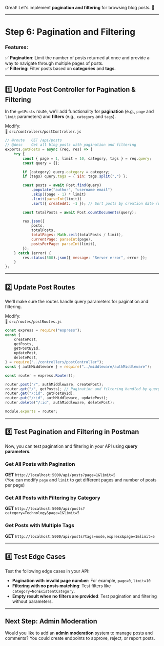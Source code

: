 Great! Let's implement **pagination and filtering** for browsing blog posts. 🚀

---

# **Step 6: Pagination and Filtering**

### **Features:**

✅ **Pagination**: Limit the number of posts returned at once and provide a way to navigate through multiple pages of posts.  
✅ **Filtering**: Filter posts based on **categories** and **tags**.

---

## **1️⃣ Update Post Controller for Pagination & Filtering**

In the `getPosts` route, we'll add functionality for **pagination** (e.g., `page` and `limit` parameters) and **filters** (e.g., `category` and `tags`).

Modify:  
📂 `src/controllers/postController.js`

```javascript
// @route   GET /api/posts
// @desc    Get all blog posts with pagination and filtering
exports.getPosts = async (req, res) => {
    try {
        const { page = 1, limit = 10, category, tags } = req.query;
        const query = {};

        if (category) query.category = category;
        if (tags) query.tags = { $in: tags.split(",") };

        const posts = await Post.find(query)
            .populate("author", "username email")
            .skip((page - 1) * limit)
            .limit(parseInt(limit))
            .sort({ createdAt: -1 }); // Sort posts by creation date (newest first)

        const totalPosts = await Post.countDocuments(query);

        res.json({
            posts,
            totalPosts,
            totalPages: Math.ceil(totalPosts / limit),
            currentPage: parseInt(page),
            postsPerPage: parseInt(limit),
        });
    } catch (error) {
        res.status(500).json({ message: "Server error", error });
    }
};
```

---

## **2️⃣ Update Post Routes**

We'll make sure the routes handle query parameters for pagination and filtering.

Modify:  
📂 `src/routes/postRoutes.js`

```javascript
const express = require("express");
const {
    createPost,
    getPosts,
    getPostById,
    updatePost,
    deletePost,
} = require("../controllers/postController");
const { authMiddleware } = require("../middleware/authMiddleware");

const router = express.Router();

router.post("/", authMiddleware, createPost);
router.get("/", getPosts); // Pagination and filtering handled by query params
router.get("/:id", getPostById);
router.put("/:id", authMiddleware, updatePost);
router.delete("/:id", authMiddleware, deletePost);

module.exports = router;
```

---

## **3️⃣ Test Pagination and Filtering in Postman**

Now, you can test pagination and filtering in your API using **query parameters**.

### **Get All Posts with Pagination**

**GET** `http://localhost:5000/api/posts?page=1&limit=5`  
(You can modify `page` and `limit` to get different pages and number of posts per page)

### **Get All Posts with Filtering by Category**

**GET** `http://localhost:5000/api/posts?category=Technology&page=1&limit=5`

### **Get Posts with Multiple Tags**

**GET** `http://localhost:5000/api/posts?tags=node,express&page=1&limit=5`

---

## **4️⃣ Test Edge Cases**

Test the following edge cases in your API:

-   **Pagination with invalid page number**: For example, `page=0`, `limit=10`
-   **Filtering with no posts matching**: Test filters like `category=NonExistentCategory`.
-   **Empty result when no filters are provided**: Test pagination and filtering without parameters.

---

## **Next Step: Admin Moderation**

Would you like to add an **admin moderation** system to manage posts and comments? You could create endpoints to approve, reject, or report posts.
